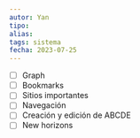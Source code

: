```yaml
---
autor: Yan
tipo:
alias:
tags: sistema
fecha: 2023-07-25
---
```



- [ ] Graph
- [ ] Bookmarks
- [ ] Sitios importantes
- [ ] Navegación
- [ ] Creación y edición de ABCDE
- [ ] New horizons